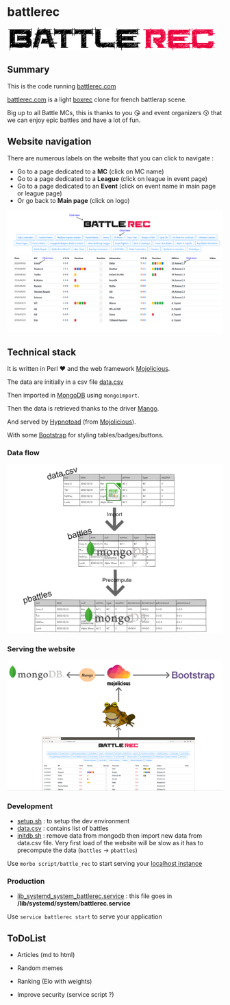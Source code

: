 # battlerec

![](https://github.com/thibaultduponchelle/battlerec/blob/master/public/img/battlerecsimple.png)

## Summary 

This is the code running [battlerec.com](http://battlerec.com/)

[battlerec.com](http://battlerec.com/) is a light [boxrec](https://boxrec.com/) clone for french battlerap scene.

Big up to all Battle MCs, this is thanks to you :kissing_heart: and event organizers :kissing_closed_eyes: that we can enjoy epic battles and have a lot of fun.

## Website navigation 

There are numerous labels on the website that you can click to navigate :

- Go to a page dedicated to a **MC** (click on MC name) 
- Go to a page dedicated to a **League** (click on league in event page) 
- Go to a page dedicated to an **Event** (click on event name in main page or league page) 
- Or go back to **Main page** (click on logo)

![Navigate on battlerec](doc/battlerecnavigation.png)

## Technical stack 

It is written in Perl :heart: and the web framework [Mojolicious](https://mojolicious.org/).

The data are initially in a csv file [data.csv](https://github.com/thibaultduponchelle/battlerec/blob/master/data.csv)

Then imported in [MongoDB](https://www.mongodb.com/) using `mongoimport`.

Then the data is retrieved thanks to the driver [Mango](https://metacpan.org/pod/Mango).

And served by [Hypnotoad](https://mojolicious.org/perldoc/Mojo/Server/Hypnotoad) (from [Mojolicious](https://mojolicious.org/)).

With some [Bootstrap](https://getbootstrap.com/) for styling tables/badges/buttons.

### Data flow 

![Data import flow](doc/battlerecdb.png)

### Serving the website 

![Hypnotoad serving battlerec](doc/battlerecserver.png)

### Development

- [setup.sh](setup.sh) : to setup the dev environment 
- [data.csv](data.csv) : contains list of battles 
- [initdb.sh](initdb.sh) : remove data from mongodb then import new data from data.csv file. Very first load of the website will be slow as it has to precompute the data (`battles` -> `pbattles`) 

Use `morbo script/battle_rec` to start serving your [localhost instance](http://localhost:3000)

### Production

- [lib_systemd_system_battlerec.service](lib_systemd_system_battlerec.service) : this file goes in **/lib/systemd/system/battlerec.service**

Use `service battlerec start` to serve your application

## ToDoList

- Articles (md to html)

- Random memes

- Ranking (Elo with weights)

- Improve security (service script ?)
